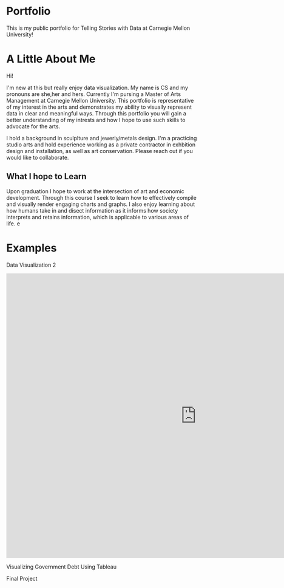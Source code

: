 # Portfolio
This is my public portfolio for Telling Stories with Data at Carnegie Mellon University!

# A Little About Me
Hi!

I'm new at this but really enjoy data visualization. My name is CS and my pronouns are she,her and hers. Currently I'm pursing a Master of Arts Management at Carnegie Mellon University. This portfolio is representative of my interest in the arts and demonstrates my ability to visually represent data in clear and meaningful ways.  Through this portfolio  you will gain a better understanding of my intrests and how I hope to use such skills to advocate for the arts.

I hold a background in sculplture and jewerly/metals design. I'm a practicing studio arts and hold experience working as a private contractor in exhbition design and installation, as well as art conservation.  Please reach out if you would like to collaborate. 

## What I hope to Learn
Upon graduation I hope to work at the intersection of art and economic development. Through this course I seek to learn how to effectively compile and visually render engaging charts and graphs. I also enjoy learning about how humans take in and disect information as it informs how society interprets and retains information, which is applicable to various areas of life. e

# Examples
Data Visualization 2
<iframe src="https://data.oecd.org/chart/7faA" width="1000" height="750" style="border: 0" mozallowfullscreen="true" webkitallowfullscreen="true" allowfullscreen="true"><a href="https://data.oecd.org/chart/7faA" target="_blank">OECD Chart: General government debt, Total, % of GDP, Annual, 2020</a></iframe>

Visualizing Government Debt Using Tableau

Final Project
